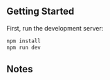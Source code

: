 
## Getting Started

First, run the development server:

```bash
npm install
npm run dev
```

## Notes

